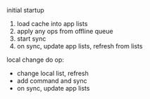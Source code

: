 initial startup

1. load cache into app lists
1. apply any ops from offline queue
1. start sync
1. on sync, update app lists, refresh from lists

local change do op:

- change local list, refresh
- add command and sync
- on sync, update app lists
